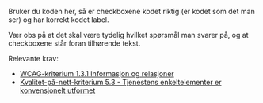 Bruker du koden her, så er checkboxene kodet riktig (er kodet som det man ser) og har korrekt kodet label.

Vær obs på at det skal være tydelig hvilket spørsmål man svarer på, og at checkboxene står foran tilhørende tekst.

Relevante krav: 
- [WCAG-kriterium 1.3.1 Informasjon og relasjoner](https://uu.difi.no/krav-og-regelverk/wcag-20-standarden/131-informasjon-og-relasjoner-niva)
- [Kvalitet-på-nett-kriterium 5.3 - Tjenestens enkeltelementer er konvensjonelt utformet](https://www.difi.no/fagomrader-og-tjenester/digitalisering-og-samordning/kvalitet-pa-nett/kriteriesett/53-tjenestens-enkeltelementer-er-konvensjonelt-utformet)
